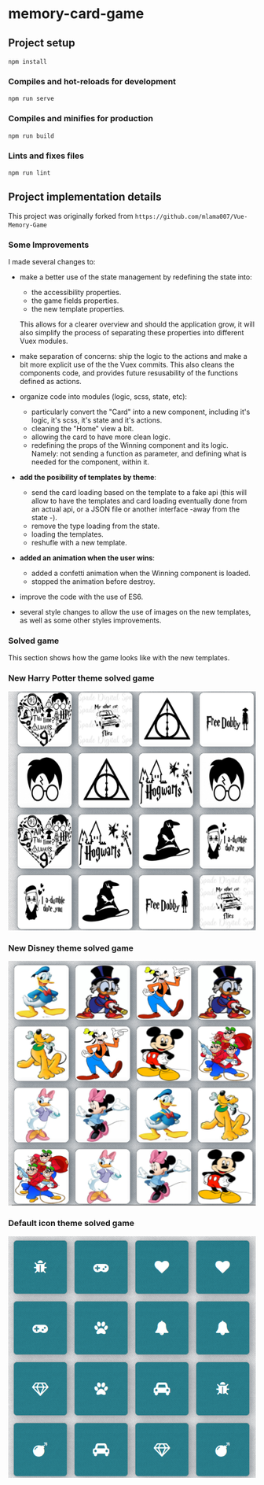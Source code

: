 # memory-card-game

## Project setup

```
npm install
```

### Compiles and hot-reloads for development

```
npm run serve
```

### Compiles and minifies for production

```
npm run build
```

### Lints and fixes files

```
npm run lint
```

## Project implementation details

This project was originally forked from `https://github.com/mlama007/Vue-Memory-Game`

### Some Improvements

I made several changes to:

- make a better use of the state management by redefining the state into:

  - the accessibility properties.
  - the game fields properties.
  - the new template properties.

  This allows for a clearer overview and should the application grow, it will also simplify the process of separating these properties into different Vuex modules.

- make separation of concerns: ship the logic to the actions and make a bit more explicit use of the the Vuex commits. This also cleans the components code, and provides future resusability of the functions defined as actions.

- organize code into modules (logic, scss, state, etc):

  - particularly convert the "Card" into a new component, including it's logic, it's scss, it's state and it's actions.
  - cleaning the "Home" view a bit.
  - allowing the card to have more clean logic.
  - redefining the props of the Winning component and its logic. Namely: not sending a function as parameter, and defining what is needed for the component, within it.

- <b>add the posibility of templates by theme</b>:

  - send the card loading based on the template to a fake api (this will allow to have the templates and card loading eventually done from an actual api, or a JSON file or another interface -away from the state -).
  - remove the type loading from the state.
  - loading the templates.
  - reshufle with a new template.

- <b>added an animation when the user wins</b>:

  - added a confetti animation when the Winning component is loaded.
  - stopped the animation before destroy.

- improve the code with the use of ES6.

- several style changes to allow the use of images on the new templates, as well as some other styles improvements.

### Solved game

This section shows how the game looks like with the new templates.

### New Harry Potter theme solved game

![alt text](src/assets/img/harry-potter-solved.png?raw=true 'Harry Potter solved game')

### New Disney theme solved game

![alt text](src/assets/img/disney-solved.png?raw=true 'Disney solved game')

### Default icon theme solved game

![alt text](src/assets/img/default-icon-solved.png?raw=true 'Default icon solved game')
